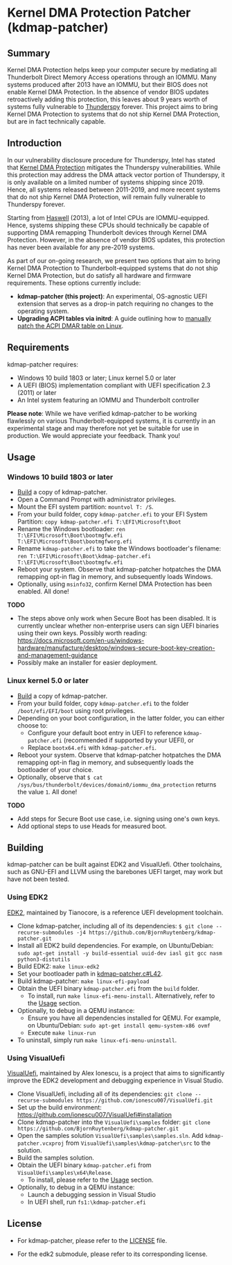 # Kernel DMA Protection Patcher (kdmap-patcher)

## Summary
Kernel DMA Protection helps keep your computer secure by mediating all Thunderbolt Direct Memory Access operations through an IOMMU. Many systems produced after 2013 have an IOMMU, but their BIOS does not enable Kernel DMA Protection. In the absence of vendor BIOS updates retroactively adding this protection, this leaves about 9 years worth of systems fully vulnerable to [Thunderspy](https://thunderspy.io) forever. This project aims to bring Kernel DMA Protection to systems that do not ship Kernel DMA Protection, but are in fact technically capable.

## Introduction
In our vulnerability disclosure procedure for Thunderspy, Intel has stated that [Kernel DMA Protection](https://thunderspy.io/#kernel-dma-protection) mitigates the Thunderspy vulnerabilities. While this protection may address the DMA attack vector portion of Thunderspy, it is only available on a limited number of systems shipping since 2019. Hence, all systems released between 2011-2019, and more recent systems that do not ship Kernel DMA Protection, will remain fully vulnerable to Thunderspy forever.

Starting from [Haswell](https://en.wikipedia.org/wiki/Haswell_(microarchitecture)) (2013), a lot of Intel CPUs are IOMMU-equipped. Hence, systems shipping these CPUs should technically be capable of supporting DMA remapping Thunderbolt devices through Kernel DMA Protection. However, in the absence of vendor BIOS updates, this protection has never been available for any pre-2019 systems.

As part of our on-going research, we present two options that aim to bring Kernel DMA Protection to Thunderbolt-equipped systems that do not ship Kernel DMA Protection, but do satisfy all hardware and firmware requirements. These options currently include:

- **kdmap-patcher (this project)**: An experimental, OS-agnostic UEFI extension that serves as a drop-in patch requiring no changes to the operating system.
- **Upgrading ACPI tables via initrd**: A guide outlining how to [manually patch the ACPI DMAR table on Linux](Thunderspy-ACPI-table-upgrade.md).


## Requirements
kdmap-patcher requires:

- Windows 10 build 1803 or later; Linux kernel 5.0 or later
- A UEFI (BIOS) implementation compliant with UEFI specification 2.3 (2011) or later
- An Intel system featuring an IOMMU and Thunderbolt controller

**Please note**: While we have verified kdmap-patcher to be working flawlessly on various Thunderbolt-equipped systems, it is currently in an experimental stage and may therefore not yet be suitable for use in production. We would appreciate your feedback. Thank you!

## Usage

### Windows 10 build 1803 or later

- [Build](#using-visualuefi) a copy of kdmap-patcher.
- Open a Command Prompt with administrator privileges.
- Mount the EFI system partition: `mountvol T: /S`.
- From your build folder, copy `kdmap-patcher.efi` to your EFI System Partition: `copy kdmap-patcher.efi T:\EFI\Microsoft\Boot`
- Rename the Windows bootloader: `ren T:\EFI\Microsoft\Boot\bootmgfw.efi T:\EFI\Microsoft\Boot\bootmgfworg.efi`
- Rename `kdmap-patcher.efi` to take the Windows bootloader's filename: `ren T:\EFI\Microsoft\Boot\kdmap-patcher.efi T:\EFI\Microsoft\Boot\bootmgfw.efi`
- Reboot your system. Observe that kdmap-patcher hotpatches the DMA remapping opt-in flag in memory, and subsequently loads Windows.
- Optionally, using `msinfo32`, confirm Kernel DMA Protection has been enabled. All done!

**TODO**

- The steps above only work when Secure Boot has been disabled. It is currently unclear whether non-enterprise users can sign UEFI binaries using their own keys. Possibly worth reading: https://docs.microsoft.com/en-us/windows-hardware/manufacture/desktop/windows-secure-boot-key-creation-and-management-guidance
- Possibly make an installer for easier deployment.

### Linux kernel 5.0 or later

- [Build](#using-edk2) a copy of kdmap-patcher.
- From your build folder, copy `kdmap-patcher.efi` to the folder `/boot/efi/EFI/boot` using root privileges.
- Depending on your boot configuration, in the latter folder, you can either choose to:
	- Configure your default boot entry in UEFI to reference `kdmap-patcher.efi` (recommended if supported by your UEFI), or
	- Replace `bootx64.efi` with `kdmap-patcher.efi`.
- Reboot your system. Observe that kdmap-patcher hotpatches the DMA remapping opt-in flag in memory, and subsequently loads the bootloader of your choice.
- Optionally, observe that `$ cat /sys/bus/thunderbolt/devices/domain0/iommu_dma_protection` returns the value `1`. All done!

**TODO**

- Add steps for Secure Boot use case, i.e. signing using one's own keys.
- Add optional steps to use Heads for measured boot.

## Building
kdmap-patcher can be built against EDK2 and VisualUefi. Other toolchains, such as GNU-EFI and LLVM using the barebones UEFI target, may work but have not been tested.

### Using EDK2
[EDK2](https://github.com/tianocore/edk2/), maintained by Tianocore, is a reference UEFI development toolchain.

- Clone kdmap-patcher, including all of its dependencies: `$ git clone --recurse-submodules -j4 https://github.com/BjornRuytenberg/kdmap-patcher.git`
- Install all EDK2 build dependencies. For example, on Ubuntu/Debian: `sudo apt-get install -y build-essential uuid-dev iasl git gcc nasm python3-distutils`
- Build EDK2: `make linux-edk2`
- Set your bootloader path in [kdmap-patcher.c#L42](https://github.com/BjornRuytenberg/kdmap-patcher/blob/master/src/kdmap-patcher.c#L42).
- Build kdmap-patcher: `make linux-efi-payload`
- Obtain the UEFI binary `kdmap-patcher.efi` from the `build` folder.
	- To install, run `make linux-efi-menu-install`. Alternatively, refer to the [Usage](#linux-kernel-50-or-later) section.
- Optionally, to debug in a QEMU instance:
	- Ensure you have all dependencies installed for QEMU. For example, on Ubuntu/Debian: `sudo apt-get install qemu-system-x86 ovmf`
	- Execute `make linux-run`
- To uninstall, simply run `make linux-efi-menu-uninstall`.

### Using VisualUefi
[VisualUefi](https://github.com/ionescu007/VisualUefi), maintained by Alex Ionescu, is a project that aims to significantly improve the EDK2 development and debugging experience in Visual Studio.

- Clone VisualUefi, including all of its dependencies: `git clone --recurse-submodules https://github.com/ionescu007/VisualUefi.git`
- Set up the build environment: https://github.com/ionescu007/VisualUefi#installation
- Clone kdmap-patcher into the `VisualUefi\samples` folder: `git clone https://github.com/BjornRuytenberg/kdmap-patcher.git`
- Open the samples solution `VisualUefi\samples\samples.sln`. Add `kdmap-patcher.vcxproj` from `VisualUefi\samples\kdmap-patcher\src` to the solution.
- Build the samples solution.
- Obtain the UEFI binary `kdmap-patcher.efi` from `VisualUefi\samples\x64\Release`.
	- To install, please refer to the [Usage](#windows-10-build-1803-or-later) section.
- Optionally, to debug in a QEMU instance:
	- Launch a debugging session in Visual Studio
	- In UEFI shell, run `fs1:\kdmap-patcher.efi`

## License

- For kdmap-patcher, please refer to the [LICENSE](LICENSE) file.

- For the edk2 submodule, please refer to its corresponding license.
